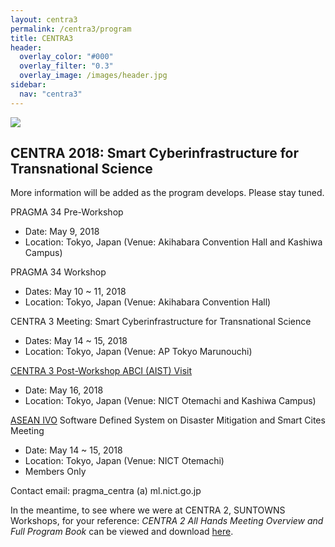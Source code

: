 ```yaml
---
layout: centra3
permalink: /centra3/program
title: CENTRA3
header:
  overlay_color: "#000"
  overlay_filter: "0.3"
  overlay_image: /images/header.jpg
sidebar:
  nav: "centra3"
---
```

<img src="../images/centra3.png">


## CENTRA 2018: Smart Cyberinfrastructure for Transnational Science

More information will be added as the program develops. Please stay tuned.

PRAGMA 34 Pre-Workshop  
* Date: May 9, 2018
* Location: Tokyo, Japan (Venue: Akihabara Convention Hall and Kashiwa Campus)  

PRAGMA 34 Workshop  
* Dates: May 10 ~ 11, 2018  
* Location: Tokyo, Japan (Venue: Akihabara Convention Hall)  

CENTRA 3 Meeting: Smart Cyberinfrastructure for Transnational Science  
* Dates: May 14 ~ 15, 2018  
* Location: Tokyo, Japan (Venue: AP Tokyo Marunouchi)  

[CENTRA 3 Post-Workshop ABCI (AIST) Visit](http://www.globalcentra.org/centra3/abci.html)    
* Date: May 16, 2018  
* Location: Tokyo, Japan (Venue: NICT Otemachi and Kashiwa Campus)  

[ASEAN IVO](https://www.nict.go.jp/en/asean_ivo/index.html) Software Defined System on Disaster Mitigation and Smart Cites Meeting
* Date: May 14 ~ 15, 2018
* Location: Tokyo, Japan (Venue: NICT Otemachi)  
* Members Only  
 
Contact email: pragma_centra (a) ml.nict.go.jp 

In the meantime, to see where we were at CENTRA 2, SUNTOWNS Workshops, for your reference: *CENTRA 2 All Hands Meeting Overview and Full Program Book* can be viewed and download [here](http://www.globalcentra.org/centra2/program.html). 



